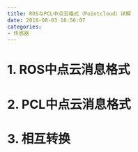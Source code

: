 ```yaml
---
title: ROS与PCL中点云格式（Pointcloud）详解
date: 2018-08-03 16:56:07
categories: 
- 传感器
---
```


# 1. ROS中点云消息格式

# 2. PCL中点云消息格式

# 3. 相互转换